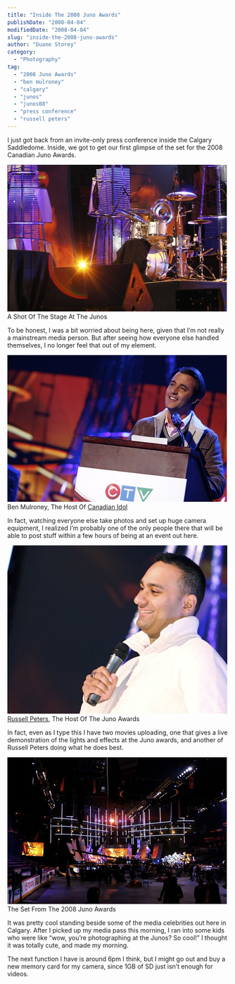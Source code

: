 ```yaml
---
title: "Inside The 2008 Juno Awards"
publishDate: "2008-04-04"
modifiedDate: "2008-04-04"
slug: "inside-the-2008-juno-awards"
author: "Duane Storey"
category:
  - "Photography"
tag:
  - "2008 Juno Awards"
  - "ben mulroney"
  - "calgary"
  - "junos"
  - "junos08"
  - "press conference"
  - "russell peters"
---
```


I just got back from an invite-only press conference inside the Calgary Saddledome. Inside, we got to get our first glimpse of the set for the 2008 Canadian Juno Awards.

[![](_images/inside-the-2008-juno-awards-1.jpg)](http://flickr.com/photos/duanestorey/2388309616/)A Shot Of The Stage At The Junos

To be honest, I was a bit worried about being here, given that I’m not really a mainstream media person. But after seeing how everyone else handled themselves, I no longer feel that out of my element.

[![](_images/inside-the-2008-juno-awards-2.jpg)](http://flickr.com/photos/duanestorey/2388279262/)Ben Mulroney, The Host Of [Canadian Idol](http://www.ctv.ca/idol/gen/Home.html)

In fact, watching everyone else take photos and set up huge camera equipment, I realized I’m probably one of the only people there that will be able to post stuff within a few hours of being at an event out here.

[![](_images/inside-the-2008-juno-awards-3.jpg "Russell Peters")](http://flickr.com/photos/duanestorey/2387470249/in/photostream/)[Russell Peters](http://www.russellpeters.com/), The Host Of The Juno Awards

In fact, even as I type this I have two movies uploading, one that gives a live demonstration of the lights and effects at the Juno awards, and another of Russell Peters doing what he does best.

[![](_images/inside-the-2008-juno-awards-4.jpg "The Set From The 2008 Juno Awards")](http://flickr.com/photos/duanestorey/2388324802/)The Set From The 2008 Juno Awards

It was pretty cool standing beside some of the media celebrities out here in Calgary. After I picked up my media pass this morning, I ran into some kids who were like “wow, you’re photographing at the Junos? So cool!” I thought it was totally cute, and made my morning.

The next function I have is around 6pm I think, but I might go out and buy a new memory card for my camera, since 1GB of SD just isn’t enough for videos.